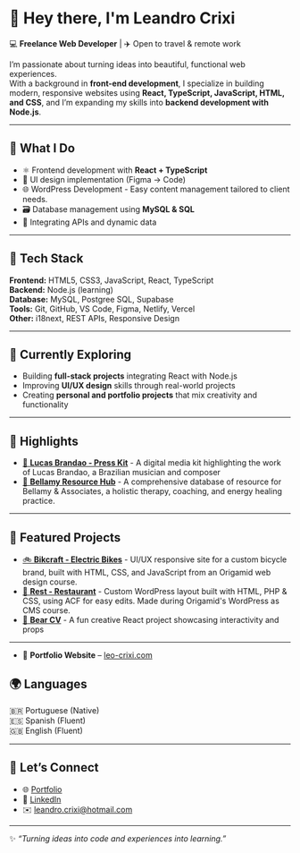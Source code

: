 # 👋 Hey there, I'm Leandro Crixi  

💻 **Freelance Web Developer** | ✈️ Open to travel & remote work  

I’m passionate about turning ideas into beautiful, functional web experiences.  
With a background in **front-end development**, I specialize in building modern, responsive websites using **React, TypeScript, JavaScript, HTML, and CSS**, and I’m expanding my skills into **backend development with Node.js**.  

---

## 🧠 What I Do  
- ⚛️ Frontend development with **React + TypeScript**  
- 🎨 UI design implementation (Figma → Code)
- 🌐 WordPress Development - Easy content management tailored to client needs.   
- 🗃️ Database management using **MySQL & SQL**  
- 🧩 Integrating APIs and dynamic data  

---

## 🧩 Tech Stack  
**Frontend:** HTML5, CSS3, JavaScript, React, TypeScript   
**Backend:** Node.js (learning)  
**Database:** MySQL, Postgree SQL, Supabase  
**Tools:** Git, GitHub, VS Code, Figma, Netlify, Vercel  
**Other:** i18next, REST APIs, Responsive Design  

---

## 🌱 Currently Exploring  
- Building **full-stack projects** integrating React with Node.js  
- Improving **UI/UX design** skills through real-world projects  
- Creating **personal and portfolio projects** that mix creativity and functionality  

---

## 🚀 Highlights  
- <a href="https://lucas-brandao.com/" target="_blank">🎸 **Lucas Brandao - Press Kit**</a> -  A digital media kit highlighting the work of Lucas Brandao, a Brazilian musician and composer
- <a href="https://bellamyresourcehub.com/" target="_blank">📓 **Bellamy Resource Hub**</a> - A comprehensive database of resource for Bellamy & Associates, a holistic therapy, coaching, and energy healing practice.

---

## 🚀 Featured Projects  
- <a href="https://bikcraft-crixi.netlify.app/" target="_blank">🚲 **Bikcraft - Electric Bikes**</a> - UI/UX responsive site for a custom bicycle brand, built with HTML, CSS, and JavaScript from an Origamid web design course.
- <a href="https://rest-restaurante.free.nf/" target="_blank">🍖 **Rest - Restaurant**</a> - Custom WordPress layout built with HTML, PHP & CSS, using ACF for easy edits. Made during Origamid's WordPress as CMS course.
- <a href="https://bear-origamid.netlify.app/" target="_blank">🧸 **Bear CV**</a> - A fun creative React project showcasing interactivity and props

---

- 💼 **Portfolio Website** – [leo-crixi.com](https://leo-crixi.com)  

## 🌍 Languages  
🇧🇷 Portuguese (Native)  
🇪🇸 Spanish (Fluent)  
🇬🇧 English (Fluent)  

---

## 🤝 Let’s Connect  
- 🌐 [Portfolio](https://leo-crixi.com)  
- 💼 [LinkedIn](https://linkedin.com/in/leandrocrixi)  
- ✉️ leandro.crixi@hotmail.com  

---

✨ *“Turning ideas into code and experiences into learning.”*  
<!--
![Leandro Crixi[](url)'s GitHub stats](https://github-readme-stats.vercel.app/api?username=LeandroCrixi&show_icons=true&theme=radical)
https://github.com/anuraghazra/github-readme-stats
-->



<!--
**LeandroCrixi/LeandroCrixi** is a ✨ _special_ ✨ repository because its `README.md` (this file) appears on your GitHub profile.

Here are some ideas to get you started:

- 🔭 I’m currently working on ...
- 🌱 I’m currently learning ...
- 👯 I’m looking to collaborate on ...
- 🤔 I’m looking for help with ...
- 💬 Ask me about ...
- 📫 How to reach me: ...
- 😄 Pronouns: ...
- ⚡ Fun fact: ...
-->
